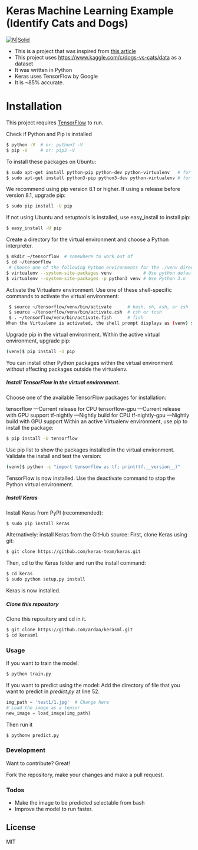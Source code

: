 # Keras Machine Learning Example (Identify Cats and Dogs)

[![N|Solid](https://s3.amazonaws.com/keras.io/img/keras-logo-2018-large-1200.png)](keras.io)



  - This is a project that was inspired from [this article](https://blog.keras.io/building-powerful-image-classification-models-using-very-little-data.html) 
  - This project uses https://www.kaggle.com/c/dogs-vs-cats/data as a dataset
  - It was written in Python
  - Keras uses TensorFlow by Google
  - It is ~85% accurate.

# Installation

This project requires [TensorFlow](https://www.tensorflow.org/) to run.

Check if Python and Pip is installed

```sh
$ python -V  # or: python3 -V
$ pip -V     # or: pip3 -V
```

To install these packages on Ubuntu:

```sh
$ sudo apt-get install python-pip python-dev python-virtualenv   # for Python 2.7
$ sudo apt-get install python3-pip python3-dev python-virtualenv # for Python 3.n
```

We recommend using pip version 8.1 or higher. If using a release before version 8.1, upgrade pip:
```sh
$ sudo pip install -U pip
```
If not using Ubuntu and setuptools is installed, use easy_install to install pip:
```sh
$ easy_install -U pip
```
Create a directory for the virtual environment and choose a Python interpreter.
 ```sh
 $ mkdir ~/tensorflow  # somewhere to work out of
 $ cd ~/tensorflow
  # Choose one of the following Python environments for the ./venv directory:
 $ virtualenv --system-site-packages venv            # Use python default (Python 2.7)
 $ virtualenv --system-site-packages -p python3 venv # Use Python 3.n
  ```
Activate the Virtualenv environment.
Use one of these shell-specific commands to activate the virtual environment:
```sh
 $ source ~/tensorflow/venv/bin/activate      # bash, sh, ksh, or zsh
 $ source ~/tensorflow/venv/bin/activate.csh  # csh or tcsh
 $ . ~/tensorflow/venv/bin/activate.fish      # fish
When the Virtualenv is activated, the shell prompt displays as (venv) $.
```
Upgrade pip in the virtual environment.
Within the active virtual environment, upgrade pip:
```sh
(venv)$ pip install -U pip
```
You can install other Python packages within the virtual environment without affecting packages outside the virtualenv.

##### Install TensorFlow in the virtual environment.
Choose one of the available TensorFlow packages for installation:

tensorflow —Current release for CPU
tensorflow-gpu —Current release with GPU support
tf-nightly —Nightly build for CPU
tf-nightly-gpu —Nightly build with GPU support
Within an active Virtualenv environment, use pip to install the package:
```sh
$ pip install -U tensorflow
```
Use pip list to show the packages installed in the virtual environment. Validate the install and test the version:
```sh
(venv)$ python -c "import tensorflow as tf; print(tf.__version__)"
```
TensorFlow is now installed.
Use the deactivate command to stop the Python virtual environment.


##### Install Keras

Install Keras from PyPI (recommended):
```sh
$ sudo pip install keras
```

Alternatively: install Keras from the GitHub source:
First, clone Keras using git:
```sh
$ git clone https://github.com/keras-team/keras.git
```
Then, cd to the Keras folder and run the install command:
```sh
$ cd keras
$ sudo python setup.py install
```
Keras is now installed.

##### Clone this repository
Clone this repository and cd in it.
```sh
$ git clone https://github.com/ardaa/kerasml.git
$ cd kerasml
```
### Usage

If you want to train the model:
```sh
$ python train.py
```
If you want to predict using the model:
Add the directory of file that you want to predict in _predict.py_ at line 52.

```py
img_path = 'test1/1.jpg'  # Change here
# Load the image as a tensor
new_image = load_image(img_path)
```
Then run it
```sh
$ pythonw predict.py
```
### Development

Want to contribute? Great!

Fork the repository, make your changes and make a pull request.

### Todos

 - Make the image to be predicted selectable from bash
 - Improve the model to run faster.

License
----

MIT



